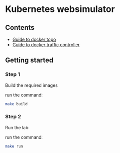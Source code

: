 
# Kubernetes websimulator


## Contents

- [Guide to docker topo](docs/topo.README.md)
- [Guide to docker traffic controller](docs/tc.README.md)

## Getting started

### Step 1
Build the required images

run the command:
```bash
make build
```

### Step 2
Run the lab

run the command:
```bash
make run
```
